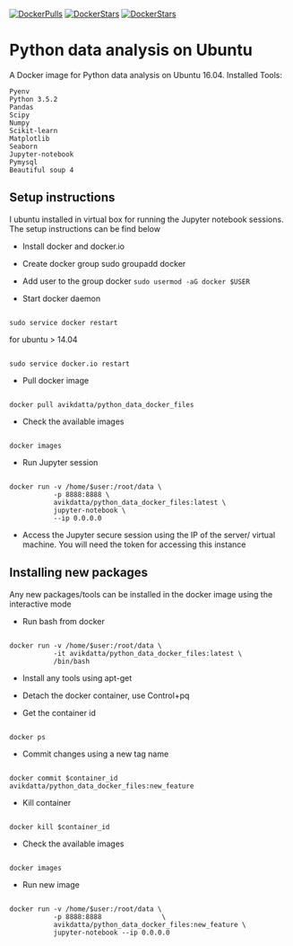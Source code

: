 [![DockerPulls](https://img.shields.io/docker/pulls/avikdatta/python_data_docker_files.svg)](https://registry.hub.docker.com/u/avikdatta/python_data_docker_files/)
[![DockerStars](https://img.shields.io/docker/stars/avikdatta/python_data_docker_files.svg)](https://registry.hub.docker.com/u/avikdatta/python_data_docker_files/)
[![DockerStars](https://img.shields.io/docker/automated/avikdatta/python_data_docker_files.svg)](https://registry.hub.docker.com/u/avikdatta/python_data_docker_files/)
# Python data analysis on Ubuntu

A Docker image for Python data analysis on Ubuntu 16.04. 
Installed Tools:

    Pyenv
    Python 3.5.2
    Pandas
    Scipy
    Numpy
    Scikit-learn
    Matplotlib
    Seaborn
    Jupyter-notebook
    Pymysql
    Beautiful soup 4

## Setup instructions

I ubuntu installed in virtual box for running the Jupyter notebook sessions. The setup instructions can be find below

* Install docker and docker.io 
* Create docker group
sudo groupadd docker

* Add user to the group docker 
`sudo usermod -aG docker $USER`

* Start docker daemon
<pre><code>
sudo service docker restart
</code></pre>

for ubuntu > 14.04  
<pre><code>
sudo service docker.io restart  
</code></pre>

* Pull docker image
<pre><code>
docker pull avikdatta/python_data_docker_files
</code></pre>

* Check the available images
<pre><code>
docker images
</code></pre>

* Run Jupyter session
<pre><code>
docker run -v /home/$user:/root/data \
           -p 8888:8888 \
           avikdatta/python_data_docker_files:latest \
           jupyter-notebook \
           --ip 0.0.0.0
</code></pre>

* Access the Jupyter secure session using the IP of the server/ virtual machine. You will need the token for accessing this instance

## Installing new packages

Any new packages/tools can be installed in the docker image using the interactive mode

* Run bash from docker
<pre><code>
docker run -v /home/$user:/root/data \
           -it avikdatta/python_data_docker_files:latest \
           /bin/bash
</code></pre>

* Install any tools using apt-get

* Detach the docker container, use Control+pq

* Get the container id
<pre><code>
docker ps
</code></pre>

* Commit changes using a new tag name
<pre><code>
docker commit $container_id avikdatta/python_data_docker_files:new_feature
</code></pre>

* Kill container
<pre><code>
docker kill $container_id
</code></pre>

* Check the available images
<pre><code>
docker images
</code></pre>

* Run new image 
<pre><code>
docker run -v /home/$user:/root/data \
           -p 8888:8888               \
           avikdatta/python_data_docker_files:new_feature \
           jupyter-notebook --ip 0.0.0.0
</code></pre>



